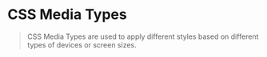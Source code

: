 # CSS Media Types

> CSS Media Types are used to apply different styles based on different types of devices or screen sizes.

